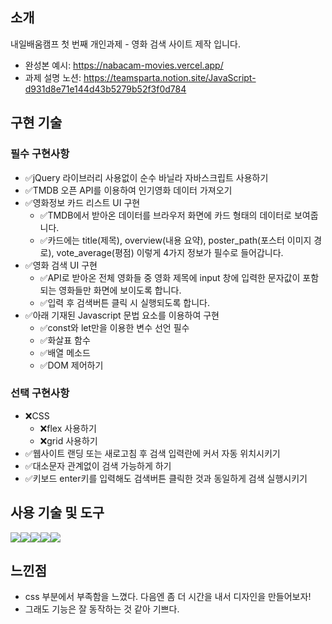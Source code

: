 ## 소개

내일배움캠프 첫 번째 개인과제 - 영화 검색 사이트 제작 입니다.

-   완성본 예시: https://nabacam-movies.vercel.app/
-   과제 설명 노션: https://teamsparta.notion.site/JavaScript-d931d8e71e144d43b5279b52f3f0d784

## 구현 기술

### 필수 구현사항

-   ✅jQuery 라이브러리 사용없이 순수 바닐라 자바스크립트 사용하기
-   ✅TMDB 오픈 API를 이용하여 인기영화 데이터 가져오기
-   ✅영화정보 카드 리스트 UI 구현
    -   ✅TMDB에서 받아온 데이터를 브라우저 화면에 카드 형태의 데이터로 보여줍니다.
    -   ✅카드에는 title(제목), overview(내용 요약), poster_path(포스터 이미지 경로), vote_average(평점) 이렇게 4가지 정보가 필수로 들어갑니다.
-   ✅영화 검색 UI 구현
    -   ✅API로 받아온 전체 영화들 중 영화 제목에 input 창에 입력한 문자값이 포함되는 영화들만 화면에 보이도록 합니다.
    -   ✅입력 후 검색버튼 클릭 시 실행되도록 합니다.
-   ✅아래 기재된 Javascript 문법 요소를 이용하여 구현
    -   ✅const와 let만을 이용한 변수 선언 필수
    -   ✅화살표 함수
    -   ✅배열 메소드
    -   ✅DOM 제어하기

### 선택 구현사항

-   ❌CSS
    -   ❌flex 사용하기
    -   ❌grid 사용하기
-   ✅웹사이트 랜딩 또는 새로고침 후 검색 입력란에 커서 자동 위치시키기
-   ✅대소문자 관계없이 검색 가능하게 하기
-   ✅키보드 enter키를 입력해도 검색버튼 클릭한 것과 동일하게 검색 실행시키기

## 사용 기술 및 도구

<div style="display: flex">
    <img src="https://img.shields.io/badge/Windows-0078D6?style=for-the-badge&logo=windows&logoColor=white">
    <img src="https://img.shields.io/badge/HTML5-E34F26?style=for-the-badge&logo=html5&logoColor=white">
    <img src="https://img.shields.io/badge/JavaScript-F7DF1E?style=for-the-badge&logo=JavaScript&logoColor=white">
    <img src="https://img.shields.io/badge/CSS3-1572B6?style=for-the-badge&logo=css3&logoColor=white">
    <img src="https://img.shields.io/badge/Visual_Studio_Code-0078D4?style=for-the-badge&logo=visual%20studio%20code&logoColor=white">
</div>

## 느낀점

-   css 부분에서 부족함을 느꼈다. 다음엔 좀 더 시간을 내서 디자인을 만들어보자!
-   그래도 기능은 잘 동작하는 것 같아 기쁘다.
